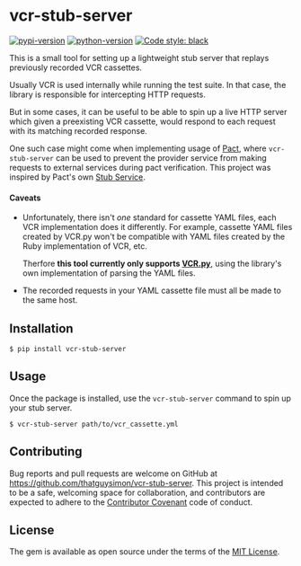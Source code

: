 # vcr-stub-server

[![pypi-version](https://img.shields.io/pypi/v/vcr-stub-server.svg)](https://pypi.org/project/vcr-stub-server/)
[![python-version](https://img.shields.io/pypi/pyversions/vcr-stub-server)](https://pypi.org/project/vcr-stub-server/)
[![Code style: black](https://img.shields.io/badge/code%20style-black-000000.svg)](https://github.com/psf/black)


This is a small tool for setting up a lightweight stub server that replays previously recorded VCR cassettes.

Usually VCR is used internally while running the test suite. In that case, the library is responsible for intercepting HTTP requests. 

But in some cases, it can be useful to be able to spin up a live HTTP server which given a preexisting VCR cassette, would respond to each request with its matching recorded response.

One such case might come when implementing usage of [Pact](http://pact.io), where `vcr-stub-server` can be used to prevent the provider service from making requests to external services during pact verification. This project was inspired by Pact's own [Stub Service](https://github.com/pact-foundation/pact-mock_service#stub-service-usage).

#### Caveats

- Unfortunately, there isn't _one_ standard for cassette YAML files, each VCR implementation does it differently. For example, cassette YAML files created by VCR.py won't be compatible with YAML files created by the Ruby implementation of VCR, etc.

  Therfore **this tool currently only supports [VCR.py](https://github.com/kevin1024/vcrpy)**, using the library's own implementation of parsing the YAML files.
  
- The recorded requests in your YAML cassette file must all be made to the same host.

## Installation

```
$ pip install vcr-stub-server
```

## Usage

Once the package is installed, use the `vcr-stub-server` command to spin up your stub server.

```
$ vcr-stub-server path/to/vcr_cassette.yml
```

## Contributing

Bug reports and pull requests are welcome on GitHub at https://github.com/thatguysimon/vcr-stub-server. This project is intended to be a safe, welcoming space for collaboration, and contributors are expected to adhere to the [Contributor Covenant](https://contributor-covenant.org) code of conduct.

## License

The gem is available as open source under the terms of the [MIT License](https://opensource.org/licenses/MIT).
